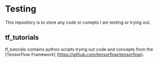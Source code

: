 # Testing

This repository is to store any code or conepts I am testing or trying out. 

## tf_tutorials

tf_tutorials contains python scripts trying out code and concepts from the [TensorFlow Framework] (https://github.com/tensorflow/tensorflow).